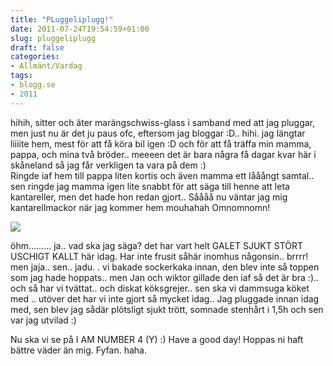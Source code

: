 ```yaml
---
title: "PLuggeliplugg!"
date: 2011-07-24T19:54:59+01:00
slug: pluggeliplugg
draft: false
categories:
- Allmänt/Vardag
tags:
- blogg.se
- 2011
---
```

hihih, sitter och äter marängschwiss-glass i samband med att jag pluggar, men just nu är det ju paus ofc, eftersom jag bloggar :D.. hihi. jag längtar liiiite hem, mest för att få köra bil igen :D och för att få träffa min mamma, pappa, och mina två bröder.. meeeen det är bara några få dagar kvar här i skåneland så jag får verkligen ta vara på dem :)  
Ringde iaf hem till pappa liten kortis och även mamma ett lååångt samtal.. sen ringde jag mamma igen lite snabbt för att säga till henne att leta kantareller, men det hade hon redan gjort.. Såååå nu väntar jag mig kantarellmackor när jag kommer hem mouhahah Omnomnomn!  
  
![](/assets/images/blogg.se/numberfour_158658017.jpg)  
  
öhm......... ja.. vad ska jag säga? det har vart helt GALET SJUKT STÖRT USCHIGT KALLT här idag. Har inte frusit såhär inomhus någonsin.. brrrr! men jaja.. sen.. jadu. . vi bakade sockerkaka innan, den blev inte så toppen som jag hade hoppats.. men Jan och wiktor gillade den iaf så det är bra :).. och så har vi tvättat.. och diskat köksgrejer.. sen ska vi dammsuga köket med .. utöver det har vi inte gjort så mycket idag.. Jag pluggade innan idag med, sen blev jag sådär plötsligt sjukt trött, somnade stenhårt i 1,5h och sen var jag utvilad :)  
  
Nu ska vi se på I AM NUMBER 4 (Y) :) Have a good day! Hoppas ni haft bättre väder än mig. Fyfan. haha.